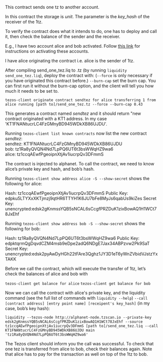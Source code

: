 This contract sends one tz to another account.

In this contract the storage is *unit*.  The parameter is the *key_hash* of the receiver of the 1tz.
 
To verify the contract does what it intends to do, one has to deploy and call it, then check the balance of the sender and the receiver.

E.g., I have two account alice and bob activated.  Follow [this link](http://tezos.gitlab.io/mainnet/introduction/howtouse.html#how-to-use-tezos) for instructions on activating these accounts.

I have alice originating the contract i.e. alice is the sender of 1tz.  
 
After compiling send_one_tez.liq to .tz (by running ```liquidity send_one_tez.liq```), deploy the contract with: (```--force``` is only necessary if you have originated this contract before.)  ```--burn-cap``` set the burn cap.  You can first run it without the burn-cap option, and the client will tell you how much it needs to be set to.
 
```tezos-client originate contract sendtez for alice transferring 1 from alice running [path to]/send_one_tez.tz --force --burn-cap 0.43```

This generates a contract named *sendtez* and it should return "new contract originated with a KT1 address.  In my case 'KT1FNANtucrLC4FzGMnyBD945WDkXB86UJDU'.

Running ```tezos-client list known contracts``` now list the new contract *sendtez*:  
sendtez: KT1FNANtucrLC4FzGMnyBD945WDkXB86UJDU  
bob: tz1Ra8yQVQN4Nd7LpPQ6UT6t3bsWWqHZ9wa6  
alice: tz1ccqAEwfPgeoipnXtjAv1iucrpQv3DFmmS  

The contract is injected to alphanet.  To call the contract, we need to know alice’s private key and hash, and bob’s hash.

Running ```tezos-client show address alice -S --show-secret``` shows the following for alice:

Hash: tz1ccqAEwfPgeoipnXtjAv1iucrpQv3DFmmS
Public Key: edpku5LTYXxXKTjmzj9qtHR6TTYH1K6JU7bFe8MyJs6qabUs9kiZes
Secret Key: unencrypted:edsk2gKnmssYQB5sNCAL6sCcgfPRZDuK1zixBowAQ1H1WCt78JxEhf

Running ```tezos-client show address bob -S --show-secret``` shows the following for bob:

Hash: tz1Ra8yQVQN4Nd7LpPQ6UT6t3bsWWqHZ9wa6
Public Key: edpktqrmQgDqvdCZM4msb9eDpe2adQ6NDgE7Jax34ABPzvw2Pk9SaT
Secret Key: unencrypted:edsk2pyAwDyHGh22tFAre3Qghz1JY3D1eT6yWnZVbidVJstzYxTAKK

Before we call the contract, which will execute the transfer of 1tz, let’s check the balances of alice and bob with 

```tezos-client get balance for alice```
```tezos-client get balance for bob```

Now we can call the contract with alice's private key, and the liquidity command (see the full list of commands with ```liquidity --help```) ```--call [contract address] [entry point name] [receipent's key_hash]``` (in my case, bob’s key hash):

 ```liquidity --tezos-node http://alphanet-node.tzscan.io --private-key edsk2gKnmssYQB5sNCAL6sCcgfPRZDuK1zixBowAQ1H1WCt78JxEhf --source tz1ccqAEwfPgeoipnXtjAv1iucrpQv3DFmmS [path to]/send_one_tez.liq --call KT1FNANtucrLC4FzGMnyBD945WDkXB86UJDU main 'tz1Ra8yQVQN4Nd7LpPQ6UT6t3bsWWqHZ9wa6'```


The Tezos client should inform you the call was successful.  To check that one tez is transferred from alice to bob, check their balances again.  Note that alice has to pay for the transaction as well on top of the 1tz to bob.



